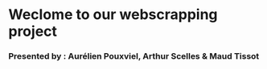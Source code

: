 # Weclome to our webscrapping project
### Presented by : Aurélien Pouxviel, Arthur Scelles & Maud Tissot
